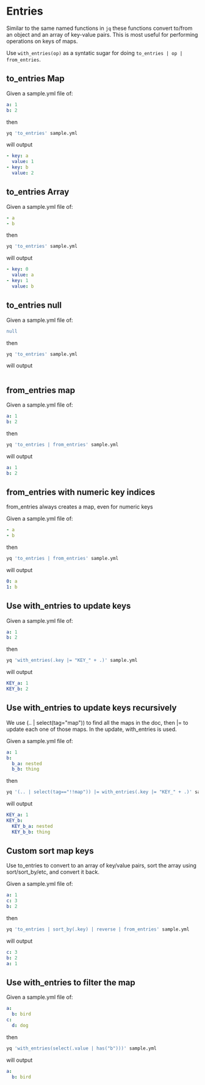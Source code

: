 # Entries

Similar to the same named functions in `jq` these functions convert to/from an object and an array of key-value pairs. This is most useful for performing operations on keys of maps.

Use `with_entries(op)` as a syntatic sugar for doing `to_entries | op | from_entries`.

## to_entries Map
Given a sample.yml file of:
```yaml
a: 1
b: 2
```
then
```bash
yq 'to_entries' sample.yml
```
will output
```yaml
- key: a
  value: 1
- key: b
  value: 2
```

## to_entries Array
Given a sample.yml file of:
```yaml
- a
- b
```
then
```bash
yq 'to_entries' sample.yml
```
will output
```yaml
- key: 0
  value: a
- key: 1
  value: b
```

## to_entries null
Given a sample.yml file of:
```yaml
null
```
then
```bash
yq 'to_entries' sample.yml
```
will output
```yaml
```

## from_entries map
Given a sample.yml file of:
```yaml
a: 1
b: 2
```
then
```bash
yq 'to_entries | from_entries' sample.yml
```
will output
```yaml
a: 1
b: 2
```

## from_entries with numeric key indices
from_entries always creates a map, even for numeric keys

Given a sample.yml file of:
```yaml
- a
- b
```
then
```bash
yq 'to_entries | from_entries' sample.yml
```
will output
```yaml
0: a
1: b
```

## Use with_entries to update keys
Given a sample.yml file of:
```yaml
a: 1
b: 2
```
then
```bash
yq 'with_entries(.key |= "KEY_" + .)' sample.yml
```
will output
```yaml
KEY_a: 1
KEY_b: 2
```

## Use with_entries to update keys recursively
We use (.. | select(tag="map")) to find all the maps in the doc, then |= to update each one of those maps. In the update, with_entries is used.

Given a sample.yml file of:
```yaml
a: 1
b:
  b_a: nested
  b_b: thing
```
then
```bash
yq '(.. | select(tag=="!!map")) |= with_entries(.key |= "KEY_" + .)' sample.yml
```
will output
```yaml
KEY_a: 1
KEY_b:
  KEY_b_a: nested
  KEY_b_b: thing
```

## Custom sort map keys
Use to_entries to convert to an array of key/value pairs, sort the array using sort/sort_by/etc, and convert it back.

Given a sample.yml file of:
```yaml
a: 1
c: 3
b: 2
```
then
```bash
yq 'to_entries | sort_by(.key) | reverse | from_entries' sample.yml
```
will output
```yaml
c: 3
b: 2
a: 1
```

## Use with_entries to filter the map
Given a sample.yml file of:
```yaml
a:
  b: bird
c:
  d: dog
```
then
```bash
yq 'with_entries(select(.value | has("b")))' sample.yml
```
will output
```yaml
a:
  b: bird
```

